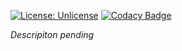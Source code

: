 [![License: Unlicense](https://img.shields.io/badge/license-Unlicense-blue.svg)](http://unlicense.org/) [![Codacy Badge](https://app.codacy.com/project/badge/Grade/a794c83bedbc4e50b4bb6a0ed73ba3d0)](https://www.codacy.com/gh/rvhonorato/gadock/dashboard?utm_source=github.com&amp;utm_medium=referral&amp;utm_content=rvhonorato/gadock&amp;utm_campaign=Badge_Grade)

_Descripiton pending_
